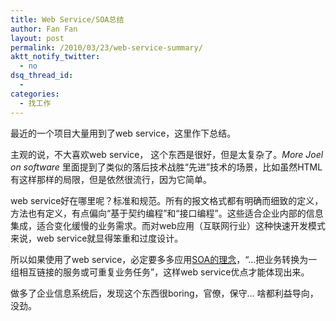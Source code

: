 ```yaml
---
title: Web Service/SOA总结
author: Fan Fan
layout: post
permalink: /2010/03/23/web-service-summary/
aktt_notify_twitter:
  - no
dsq_thread_id:
  - 
categories:
  - 找工作
---
```

最近的一个项目大量用到了web service，这里作下总结。

主观的说，不大喜欢web service， 这个东西是很好，但是太复杂了。*More Joel on software* 里面提到了类似的落后技术战胜“先进”技术的场景，比如虽然HTML有这样那样的局限，但是依然很流行，因为它简单。

web service好在哪里呢？标准和规范。所有的报文格式都有明确而细致的定义，方法也有定义，有点偏向“基于契约编程”和“接口编程”。这些适合企业内部的信息集成，适合变化缓慢的业务需求。而对web应用（互联网行业）这种快速开发模式来说，web service就显得笨重和过度设计。

所以如果使用了web service，必定要多多应用[SOA的理念][1]，“&#8230;把业务转换为一组相互链接的服务或可重复业务任务”，这样web service优点才能体现出来。

做多了企业信息系统后，发现这个东西很boring，官僚，保守&#8230; 啥都利益导向，没劲。

 [1]: http://www.ibm.com/developerworks/cn/webservices/newto/